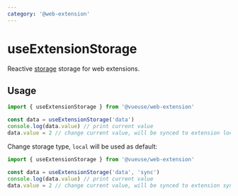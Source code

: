 ```yaml
---
category: '@web-extension'
---
```


# useExtensionStorage

Reactive [storage](https://developer.mozilla.org/en-US/docs/Mozilla/Add-ons/WebExtensions/API/storage/local) storage for web extensions.

## Usage

```ts
import { useExtensionStorage } from '@vueuse/web-extension'

const data = useExtensionStorage('data')
console.log(data.value) // print current value
data.value = 2 // change current value, will be synced to extension local storage
```

Change storage type, `local` will be used as default:

```js
import { useExtensionStorage } from '@vueuse/web-extension'

const data = useExtensionStorage('data', 'sync')
console.log(data.value) // print current value
data.value = 2 // change current value, will be synced to extension sync storage
```
